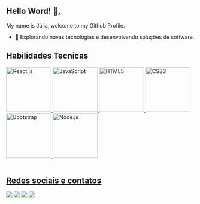 ## <b>Hello Word! 👋</b>,
My name is Júlia, welcome to my Github Profile.
- 🤔 Explorando novas tecnologias e desenvolvendo soluções de software.


## Habilidades Tecnicas 
<table>
    <a href="https://github.com/juliawlett">
  <img src="https://cdn.jsdelivr.net/gh/devicons/devicon/icons/react/react-original-wordmark.svg" width="120" alt="React.js">
  <img src="https://cdn.jsdelivr.net/gh/devicons/devicon/icons/javascript/javascript-original.svg" width="120" alt="JavaScript">
  <img src="https://cdn.jsdelivr.net/gh/devicons/devicon/icons/html5/html5-original.svg" width="120" alt="HTML5">
  <img src="https://cdn.jsdelivr.net/gh/devicons/devicon/icons/css3/css3-original.svg" width="120" alt="CSS3">
  <img src="https://cdn.jsdelivr.net/gh/devicons/devicon/icons/bootstrap/bootstrap-original-wordmark.svg" width="120" alt="Bootstrap">
  <img src="https://cdn.jsdelivr.net/gh/devicons/devicon/icons/nodejs/nodejs-original.svg" width="120" alt="Node.js">
</table>

## Redes sociais e contatos 
<div> 
  <a href="https://www.instagram.com/juliawlett/" target="_blank"><img src="https://img.shields.io/badge/-Instagram-%23E4405F?style=for-the-badge&logo=instagram&logoColor=white" target="_blank"></a>
  <a href = "mailto: julialeticia100@gmail.com"><img src="https://img.shields.io/badge/-Gmail-%23333?style=for-the-badge&logo=gmail&logoColor=white" target="_blank"></a>
  <a href= "https://www.linkedin.com/in/juliawlett/" target="_blank"><img src="https://img.shields.io/badge/-LinkedIn-%230077B5?style=for-the-badge&logo=linkedin&logoColor=white" target="_blank"></a> 
<a href= "https://twitter.com/juliawlett" target="_blank"><img src="https://img.shields.io/badge/Twitter-1DA1F2?style=for-the-badge&logo=twitter&logoColor=white" target="_blank"></a> 
    
</div>

          
